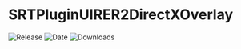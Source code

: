 # SRTPluginUIRER2DirectXOverlay

![Release](https://img.shields.io/github/v/release/SpeedrunTooling/SRTPluginUIRER2DirectXOverlay?label=current%20release&style=for-the-badge)
![Date](https://img.shields.io/github/release-date/SpeedrunTooling/SRTPluginUIRER2DirectXOverlay?style=for-the-badge)
![Downloads](https://img.shields.io/github/downloads/SpeedrunTooling/SRTPluginUIRER2DirectXOverlay/total?color=%23007EC6&style=for-the-badge)
